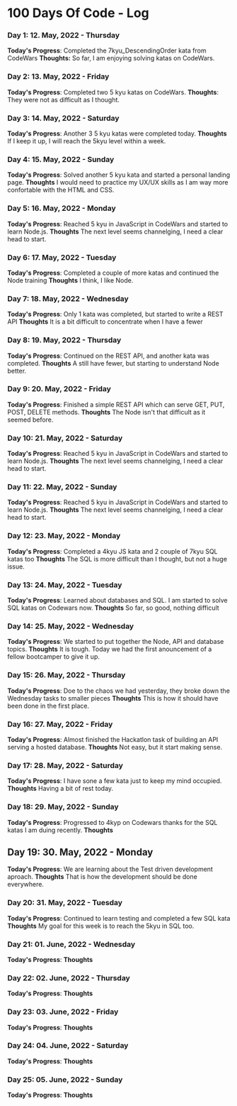 # 100 Days Of Code - Log

### Day 1: 12. May, 2022 - Thursday
**Today's Progress**: Completed the 7kyu_DescendingOrder kata from CodeWars
**Thoughts:** So far, I am enjoying solving katas on CodeWars.


### Day 2: 13. May, 2022 - Friday
**Today's Progress**: Completed two 5 kyu katas on CodeWars. 
**Thoughts**: They were not as difficult as I thought.


### Day 3: 14. May, 2022 - Saturday
**Today's Progress**: Another 3 5 kyu katas were completed today.
**Thoughts** If I keep it up, I will reach the 5kyu level within a week.


### Day 4: 15. May, 2022 - Sunday
**Today's Progress**: Solved another 5 kyu kata and started a personal landing page.
**Thoughts** I would need to practice my UX/UX skills as I am way more confortable with the HTML and CSS.


### Day 5: 16. May, 2022 - Monday
**Today's Progress**: Reached 5 kyu in JavaScript in CodeWars and started to learn Node.js.
**Thoughts** The next level seems channelging, I need a clear head to start.


### Day 6: 17. May, 2022 - Tuesday
**Today's Progress**: Completed a couple of more katas and continued the Node training
**Thoughts** I think, I like Node.


### Day 7: 18. May, 2022 - Wednesday
**Today's Progress**: Only 1 kata was completed, but started to write a REST API
**Thoughts** It is a bit difficult to concentrate when I have a fewer


### Day 8: 19. May, 2022 - Thursday
**Today's Progress**: Continued on the REST API, and another kata was completed.
**Thoughts** A still have fewer, but starting to understand Node better.


### Day 9: 20. May, 2022 - Friday
**Today's Progress**: Finished a simple REST API which can serve GET, PUT, POST, DELETE methods.
**Thoughts** The Node isn't that difficult as it seemed before.


### Day 10: 21. May, 2022 - Saturday
**Today's Progress**: Reached 5 kyu in JavaScript in CodeWars and started to learn Node.js.
**Thoughts** The next level seems channelging, I need a clear head to start.


### Day 11: 22. May, 2022 - Sunday
**Today's Progress**: Reached 5 kyu in JavaScript in CodeWars and started to learn Node.js.
**Thoughts** The next level seems channelging, I need a clear head to start.


### Day 12: 23. May, 2022 - Monday
**Today's Progress**: Completed a 4kyu JS kata and 2 couple of 7kyu SQL katas too
**Thoughts** The SQL is more difficult than I thought, but not a huge issue.


### Day 13: 24. May, 2022 - Tuesday
**Today's Progress**: Learned about databases and SQL. I am started to solve SQL katas on Codewars now.
**Thoughts** So far, so good, nothing difficult


### Day 14: 25. May, 2022 - Wednesday
**Today's Progress**: We started to put together the Node, API and database topics.
**Thoughts** It is tough. Today we had the first anouncement of a fellow bootcamper to give it up.


### Day 15: 26. May, 2022 - Thursday
**Today's Progress**: Doe to the chaos we had yesterday, they broke down the Wednesday tasks to smaller pieces
**Thoughts** This is how it should have been done in the first place.


### Day 16: 27. May, 2022 - Friday
**Today's Progress**: Almost finished the Hackatlon task of building an API serving a hosted database.
**Thoughts** Not easy, but it start making sense.


### Day 17: 28. May, 2022 - Saturday
**Today's Progress**: I have sone a few kata just to keep my mind occupied.
**Thoughts** Having a bit of rest today.


### Day 18: 29. May, 2022 - Sunday
**Today's Progress**: Progressed to 4kyp on Codewars thanks for the SQL katas I am duing recently.
**Thoughts** 


## Day 19: 30. May, 2022 - Monday
**Today's Progress**: We are learning about the Test driven development aproach. 
**Thoughts** That is how the development should be done everywhere.


### Day 20: 31. May, 2022 - Tuesday
**Today's Progress**: Continued to learn testing and completed a few SQL kata
**Thoughts** My goal for this week is to reach the 5kyu in SQL too.


### Day 21: 01. June, 2022 - Wednesday
**Today's Progress**: 
**Thoughts** 


### Day 22: 02. June, 2022 - Thursday
**Today's Progress**: 
**Thoughts** 


### Day 23: 03. June, 2022 - Friday
**Today's Progress**: 
**Thoughts** 


### Day 24: 04. June, 2022 - Saturday
**Today's Progress**: 
**Thoughts** 


### Day 25: 05. June, 2022 - Sunday
**Today's Progress**:
**Thoughts** 